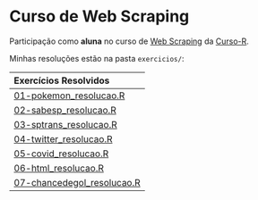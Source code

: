 
# Curso de Web Scraping

Participação como **aluna** no curso de [Web
Scraping](https://curso-r.github.io/202011-web-scraping/) da
[Curso-R](https://www.curso-r.com/).

Minhas resoluções estão na pasta `exercicios/`:

| Exercícios Resolvidos                                                                                                                |
| :----------------------------------------------------------------------------------------------------------------------------------- |
| [01-pokemon\_resolucao.R](https://github.com/beatrizmilz/web_scraping_Curso-R/blob/master/exercicios/01-pokemon_resolucao.R)         |
| [02-sabesp\_resolucao.R](https://github.com/beatrizmilz/web_scraping_Curso-R/blob/master/exercicios/02-sabesp_resolucao.R)           |
| [03-sptrans\_resolucao.R](https://github.com/beatrizmilz/web_scraping_Curso-R/blob/master/exercicios/03-sptrans_resolucao.R)         |
| [04-twitter\_resolucao.R](https://github.com/beatrizmilz/web_scraping_Curso-R/blob/master/exercicios/04-twitter_resolucao.R)         |
| [05-covid\_resolucao.R](https://github.com/beatrizmilz/web_scraping_Curso-R/blob/master/exercicios/05-covid_resolucao.R)             |
| [06-html\_resolucao.R](https://github.com/beatrizmilz/web_scraping_Curso-R/blob/master/exercicios/06-html_resolucao.R)               |
| [07-chancedegol\_resolucao.R](https://github.com/beatrizmilz/web_scraping_Curso-R/blob/master/exercicios/07-chancedegol_resolucao.R) |
